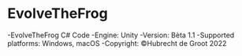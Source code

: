 # EvolveTheFrog
-EvolveTheFrog C# Code 
-Engine: Unity 
-Version: Bèta 1.1 
-Supported platforms: Windows, macOS 
-Copyright: ©Hubrecht de Groot 2022 

